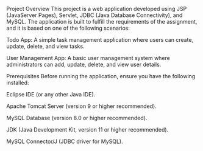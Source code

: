 Project Overview
This project is a web application developed using JSP (JavaServer Pages), Servlet, JDBC (Java Database Connectivity), and MySQL. The application is built to fulfill the requirements of the assignment, and it is based on one of the following scenarios:

Todo App: A simple task management application where users can create, update, delete, and view tasks.

User Management App: A basic user management system where administrators can add, update, delete, and view user details.

Prerequisites
Before running the application, ensure you have the following installed:

Eclipse IDE (or any other Java IDE).

Apache Tomcat Server (version 9 or higher recommended).

MySQL Database (version 8.0 or higher recommended).

JDK (Java Development Kit, version 11 or higher recommended).

MySQL Connector/J (JDBC driver for MySQL).
